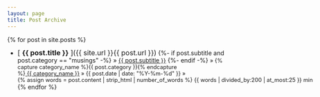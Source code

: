 ```yaml
---
layout: page
title: Post Archive
---
```


{% for post in site.posts %}
  * <span class="post-subtitle" style="display: inline; font-size:1rem; line-height: 110%;">[ **{{ post.title }}** ]({{ site.url }}{{ post.url }})</span>
    <span class="post-subtitle" style="display: inline; color:var(--main-subtitle-color);">
      {%- if post.subtitle and post.category == "musings" -%}
        <span class="post-meta"> &raquo; </span>
        <a style="color:var(--main-subtitle-color);font-size:0.85rem;" href="{{site.url}}{{post.url}}">{{ post.subtitle }}</a>
      {%- endif -%}
    </span>
    <span class="post-meta" style="display: inline; color:var(--main-subtitle-color);font-size:0.8rem">
      &raquo; {% capture category_name %}{{ post.category }}{% endcapture %}<a style="white-space: nowrap; color: var(--main-subtitle-color);" href="{{site.url}}/category/{{ category_name }}"> <i class="fa-regular fa-folder-open" style="color: var(--main-subtitle-color); opacity: 0.80;"></i> {{ category_name }}</a>
      &raquo; <span style="white-space: nowrap;"> {{ post.date | date: "%Y-%m-%d" }}</span>
      &raquo; <span style="white-space: nowrap;"> {% assign words = post.content | strip_html | number_of_words %}
      {{ words | divided_by:200 | at_most:25 }} min</span>
    </span>
{% endfor %}
